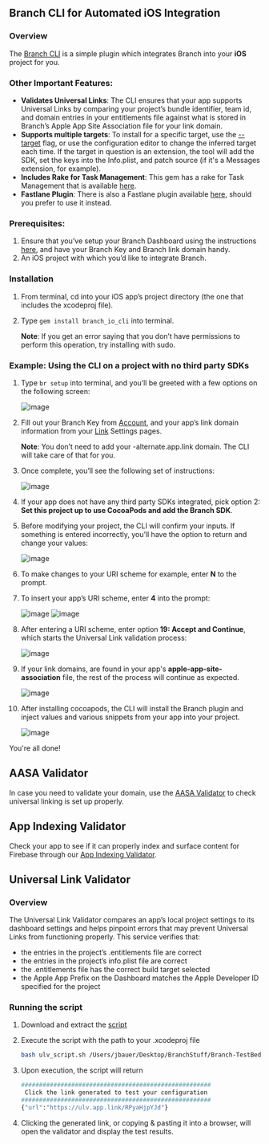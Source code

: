 ## Branch CLI for Automated iOS Integration

### Overview

The [Branch CLI](https://github.com/BranchMetrics/branch_io_cli) is a simple plugin which integrates Branch into your **iOS** project for you.

### Other Important Features:

* **Validates Universal Links**: The CLI ensures that your app supports Universal Links by comparing your project’s bundle identifier, team id, and domain entries in your entitlements file against what is stored in Branch’s Apple App Site Association file for your link domain.
* **Supports multiple targets**: To install for a specific target, use the [--target](https://github.com/BranchMetrics/branch_io_cli#options) flag, or use the configuration editor to change the inferred target each time. If the target in question is an extension, the tool will add the SDK, set the keys into the Info.plist, and patch source (if it's a Messages extension, for example).
* **Includes Rake for Task Management**: This gem has a rake for Task Management that is available [here](https://github.com/BranchMetrics/branch_io_cli#rake-task).
* **Fastlane Plugin**: There is also a Fastlane plugin available [here](https://github.com/BranchMetrics/branch_io_cli#using-fastlane), should you prefer to use it instead.

### Prerequisites:
1. Ensure that you’ve setup your Branch Dashboard using the instructions [here](https://docs.branch.io/pages/dashboard/integrate/), and have your Branch Key and Branch link domain handy.
2. An iOS project with which you’d like to integrate Branch.

### Installation 
1. From terminal, cd into your iOS app’s project directory (the one that includes the xcodeproj file).
2. Type ```gem install branch_io_cli``` into terminal.
    
    **Note**: If you get an error saying that you don’t have permissions to perform this operation, try installing with sudo.

### Example: Using the CLI on a project with no third party SDKs

1. Type ```br setup``` into terminal, and you’ll be greeted with a few options on the following screen:
    
    ![image](/img/pages/resources/validation/cli_install_1.png)
    
2. Fill out your Branch Key from [Account](https://branch.dashboard.branch.io/account-settings/app), and your app’s link domain information from your [Link](https://branch.dashboard.branch.io/link-settings) Settings pages.

    
    **Note**: You don’t need to add your -alternate.app.link domain. The CLI will take care of that for you.

3. Once complete, you’ll see the following set of instructions:

    ![image](/img/pages/resources/validation/cli_install_2.png)

4. If your app does not have any third party SDKs integrated, pick option 2: **Set this project up to use CocoaPods and add the Branch SDK**.
5. Before modifying your project, the CLI will confirm your inputs. If something is entered incorrectly, you’ll have the option to return and change your values:

    ![image](/img/pages/resources/validation/cli_install_3.png)

6. To make changes to your URI scheme for example, enter **N** to the prompt.
7. To insert your app’s URI scheme, enter **4** into the prompt:

    ![image](/img/pages/resources/validation/cli_install_4.png)
    ![image](/img/pages/resources/validation/cli_install_5.png)
    
8. After entering a URI scheme, enter option **19: Accept and Continue**, which starts the Universal Link validation process:

    ![image](/img/pages/resources/validation/cli_install_6.png)

9. If your link domains, are found in your app's **apple-app-site-association** file, the rest of the process will continue as expected.
    
    ![image](/img/pages/resources/validation/cli_install_7.png)
    
10. After installing cocoapods, the CLI will install the Branch plugin and inject values and various snippets from your app into your project.

    ![image](/img/pages/resources/validation/cli_install_8.png)

You're all done! 

## AASA Validator

In case you need to validate your domain, use the [AASA Validator](https://branch.io/resources/aasa-validator/) to check universal linking is set up properly.

## App Indexing Validator

Check your app to see if it can properly index and surface content for Firebase through our [App Indexing Validator](https://branch.io/resources/app-indexing/).

## Universal Link Validator

### Overview

The Universal Link Validator compares an app’s local project settings to its dashboard settings and helps pinpoint errors that may prevent Universal Links from functioning properly. This service verifies that:

* the entries in the project’s .entitlements file are correct
* the entries in the project’s info.plist file are correct
* the .entitlements file has the correct build target selected
* the Apple App Prefix on the Dashboard matches the Apple Developer ID specified for the project

### Running the script

1. Download and extract the [script](https://branch.io/resources/universal-links/static/twigScript/ulv_script.sh)
1. Execute the script with the path to your .xcodeproj file

	```bash
	bash ulv_script.sh /Users/jbauer/Desktop/BranchStuff/Branch-TestBed-Swift/TestBed-Swift.xcodeproj`
	```

1. Upon execution, the script will return

	```bash
	#####################################################
	 Click the link generated to test your configuration
	#####################################################
	{"url":"https://ulv.app.link/RPyaHjpYJd"}
	```

1. Clicking the generated link, or copying & pasting it into a browser, will open the validator and display the test results.